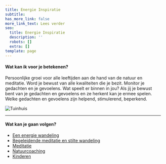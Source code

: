 ```yaml
---
title: Energie Inspiratie
subtitle: 
has_more_link: false
more_link_text: Lees verder
seo:
  title: Energie Inspiratie
  description: ''
  robots: []
  extra: []
template: page
---
```

#### Wat kan ik voor je betekenen?
Persoonlijke groei voor alle leeftijden aan de hand van de natuur en meditatie. Word je bewust van alle kwaliteiten die je bezit. Monitor je gedachten en je gevoelens. Wat speelt er binnen in jou? Als jij je bewust bent van je gedachten en gevoelens en ze herkent kan je ermee spelen. Welke gedachten en gevoelens zijn helpend, stimulerend, beperkend.

<img src="images/JetInTuinhuis_1500x1000.jpg" alt="Tuinhuis" />

---
#### Wat kan je gaan volgen?

- [Een energie wandeling](/posts/energie-wandeling)
- [Begeleidende meditatie en stilte wandeling](/posts/meditatie-en-stiltewandeling)
- [Meditatie](/posts/meditatie)
- [Natuurcoaching](/posts/natuurcoaching)
- [Kinderen](/posts/kinderen)


